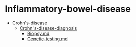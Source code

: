 
# Inflammatory-bowel-disease

- Crohn's-disease
  - [Crohn's-disease-diagnosis](./Crohn's-disease-diagnosis/)
    - [Biopsy.md](./Biopsy.md)
    - [Genetic-testing.md](./Genetic-testing.md)

